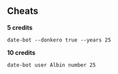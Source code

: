 ## Cheats 

**5 credits**
```
date-bot --donkero true --years 25
```

**10 credits**
```
date-bot user Albin number 25
```
